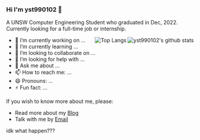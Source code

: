 ### Hi I'm yst990102 👋
A UNSW Computer Engineering Student who graduated in Dec, 2022. Currently looking for a full-time job or internship.

<img style="max-width: 400px" align="right" src="https://github-readme-stats.vercel.app/api?username=yst990102&show_icons=true&icon_color=0366d6&bg_color=ffffff&hide_title=true&hide=contribs,prs&include_all_commits=true&count_private=true" alt="yst990102's github stats"/>
<img style="max-width: 350px" align="right" alt="Top Langs" src="https://github-readme-stats.vercel.app/api/top-langs/?username=yst990102&layout=compact">
<ul>
    <li>🔭 I’m currently working on ...</li>
    <li>🌱 I’m currently learning ... </li>
    <li>👯 I’m looking to collaborate on ...</li>
    <li>🤔 I’m looking for help with ...</li>
    <li>💬 Ask me about ...</li>
    <li>📫 How to reach me: ...</li>
    <li>😄 Pronouns: ...</li>
    <li>⚡ Fun fact: ...</li>
</ul>

If you wish to know more about me, please:
- Read more about my [Blog](https://blog.styuan990102.top/)
- Talk with me by [Email](mailto:1093170697@qq.com)

idk what happen???
